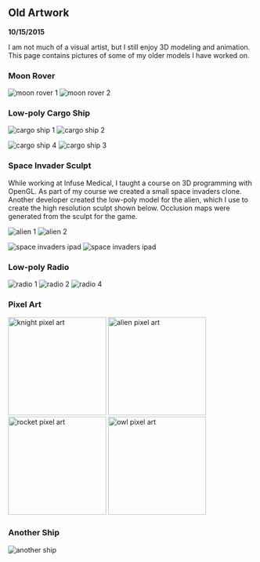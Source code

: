 Old Artwork
--------------
**10/15/2015**

I am not much of a visual artist, but I still enjoy 3D modeling and animation. This page contains pictures of some of my older models I have worked on.

### Moon Rover

<span>![moon rover 1](rover1.png) ![moon rover 2](rover2.png)</span>

### Low-poly Cargo Ship

<span>![cargo ship 1](cargo_ship1.png) ![cargo ship 2](cargo_ship2.png)</span>

<span>![cargo ship 4](cargo_ship4.png) ![cargo ship 3](cargo_ship3.png)</span>

### Space Invader Sculpt

While working at Infuse Medical, I taught a course on 3D programming with OpenGL. As part of my course we created a small space invaders clone. Another developer created the low-poly model for the alien, which I use to create the high resolution sculpt shown below. Occlusion maps were generated from the sculpt for the game.

<span>![alien 1](space_invaders1.png) ![alien 2](space_invaders2.png)</span>

<span>![space invaders ipad](space_invaders_ipad1.png) ![space invaders ipad](space_invaders_ipad2.png)</span>

### Low-poly Radio

<span>![radio 1](radio1.png) ![radio 2](radio2.png) ![radio 4](radio3.png)</span>

### Pixel Art

<span>
<img width="200" style="image-rendering: pixelated;" alt="knight pixel art" src="knight_pixel.png"/>
<img width="200" style="image-rendering: pixelated;" alt="alien pixel art" src="alien_pixel.png"/>
<img width="200" style="image-rendering: pixelated;" alt="rocket pixel art" src="rocket_pixel.png"/>
<img width="200" style="image-rendering: pixelated;" alt="owl pixel art" src="owl.png"/>
</span>

### Another Ship

![another ship](another_ship.png)

